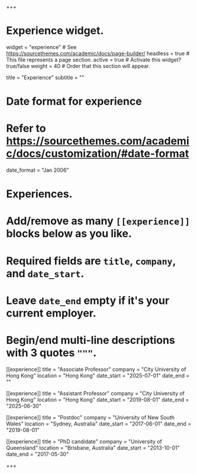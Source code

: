 +++
# Experience widget.
widget = "experience"  # See https://sourcethemes.com/academic/docs/page-builder/
headless = true  # This file represents a page section.
active = true  # Activate this widget? true/false
weight = 40  # Order that this section will appear.

title = "Experience"
subtitle = ""

# Date format for experience
#   Refer to https://sourcethemes.com/academic/docs/customization/#date-format
date_format = "Jan 2006"

# Experiences.
#   Add/remove as many `[[experience]]` blocks below as you like.
#   Required fields are `title`, `company`, and `date_start`.
#   Leave `date_end` empty if it's your current employer.
#   Begin/end multi-line descriptions with 3 quotes `"""`.
[[experience]]
  title = "Associate Professor"
  company = "City University of Hong Kong"
  location = "Hong Kong"
  date_start = "2025-07-01"
  date_end = ""

[[experience]]
  title = "Assistant Professor"
  company = "City University of Hong Kong"
  location = "Hong Kong"
  date_start = "2019-08-01"
  date_end = "2025-06-30"

[[experience]]
  title = "Postdoc"
  company = "University of New South Wales"
  location = "Sydney, Australia"
  date_start = "2017-06-01"
  date_end = "2019-08-01"

[[experience]]
  title = "PhD candidate"
  company = "University of Queensland"
  location = "Brisbane, Australia"
  date_start = "2013-10-01"
  date_end = "2017-05-30"

+++
